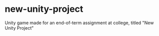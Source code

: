 # new-unity-project
Unity game made for an end-of-term assignment at college, titled "New Unity Project"
